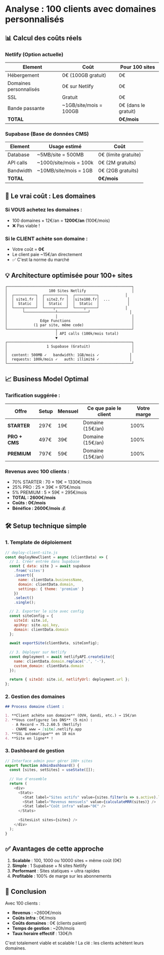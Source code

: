 # Analyse : 100 clients avec domaines personnalisés

## 📊 Calcul des coûts réels

### Netlify (Option actuelle)
| Element | Coût | Pour 100 sites |
|---------|------|----------------|
| Hébergement | 0€ (100GB gratuit) | 0€ |
| Domaines personnalisés | 0€ sur Netlify | 0€ |
| SSL | Gratuit | 0€ |
| Bande passante | ~1GB/site/mois = 100GB | 0€ (dans le gratuit) |
| **TOTAL** | | **0€/mois** |

### Supabase (Base de données CMS)
| Element | Usage estimé | Coût |
|---------|--------------|------|
| Database | ~5MB/site = 500MB | 0€ (limite gratuite) |
| API calls | ~1000/site/mois = 100k | 0€ (2M gratuits) |
| Bandwidth | ~10MB/site/mois = 1GB | 0€ (2GB gratuits) |
| **TOTAL** | | **0€/mois** |

## 🚨 Le vrai coût : Les domaines

### Si VOUS achetez les domaines :
- 100 domaines × 12€/an = **1200€/an** (100€/mois)
- ❌ Pas viable !

### Si le CLIENT achète son domaine :
- Votre coût = **0€**
- Le client paie ~15€/an directement
- ✅ C'est la norme du marché

## 💡 Architecture optimisée pour 100+ sites

```
┌─────────────────────────────────────────────────────────┐
│                   100 Sites Netlify                     │
│  ┌──────────┐  ┌──────────┐  ┌──────────┐            │
│  │ site1.fr │  │ site2.fr │  │site100.fr│  ...        │
│  │  Static  │  │  Static  │  │  Static  │             │
│  └────┬─────┘  └────┬─────┘  └────┬─────┘            │
│       └──────────────┴──────────────┘                  │
│                      │                                  │
│               Edge Functions                            │
│            (1 par site, même code)                      │
└──────────────────────┬──────────────────────────────────┘
                       │ API calls (100k/mois total)
                       ▼
┌─────────────────────────────────────────────────────────┐
│                  1 Supabase (Gratuit)                   │
│                                                         │
│  content: 500MB ✓   bandwidth: 1GB/mois ✓              │
│  requests: 100k/mois ✓   auth: illimité ✓              │
└─────────────────────────────────────────────────────────┘
```

## 📈 Business Model Optimal

### Tarification suggérée :

| Offre | Setup | Mensuel | Ce que paie le client | Votre marge |
|-------|-------|---------|----------------------|-------------|
| **STARTER** | 297€ | 19€ | Domaine (15€/an) | 100% |
| **PRO + CMS** | 497€ | 39€ | Domaine (15€/an) | 100% |
| **PREMIUM** | 797€ | 59€ | Domaine (15€/an) | 100% |

### Revenus avec 100 clients :
- 70% STARTER : 70 × 19€ = 1330€/mois
- 25% PRO : 25 × 39€ = 975€/mois  
- 5% PREMIUM : 5 × 59€ = 295€/mois
- **TOTAL : 2600€/mois**
- **Coûts : 0€/mois**
- **Bénéfice : 2600€/mois** 💰

## 🛠 Setup technique simple

### 1. Template de déploiement
```javascript
// deploy-client-site.js
const deployNewClient = async (clientData) => {
  // 1. Créer entrée dans Supabase
  const { data: site } = await supabase
    .from('sites')
    .insert({
      name: clientData.businessName,
      domain: clientData.domain,
      settings: { theme: 'premium' }
    })
    .select()
    .single();

  // 2. Exporter le site avec config
  const siteConfig = {
    siteId: site.id,
    apiKey: site.api_key,
    domain: clientData.domain
  };
  
  await exportSite(clientData, siteConfig);
  
  // 3. Déployer sur Netlify
  const deployment = await netlifyAPI.createSite({
    name: clientData.domain.replace('.', '-'),
    custom_domain: clientData.domain
  });
  
  return { siteId: site.id, netlifyUrl: deployment.url };
};
```

### 2. Gestion des domaines
```markdown
## Process domaine client :

1. **Client achète son domaine** (OVH, Gandi, etc.) → 15€/an
2. **Vous configurez les DNS** (5 min) :
   - A Record → 75.2.60.5 (Netlify)
   - CNAME www → [site].netlify.app
3. **SSL automatique** en 10 min
4. **Site en ligne** !
```

### 3. Dashboard de gestion
```typescript
// Interface admin pour gérer 100+ sites
export function AdminDashboard() {
  const [sites, setSites] = useState([]);
  
  // Vue d'ensemble
  return (
    <div>
      <Stats>
        <Stat label="Sites actifs" value={sites.filter(s => s.active).length} />
        <Stat label="Revenus mensuels" value={calculateMRR(sites)} />
        <Stat label="Coût infra" value="0€" />
      </Stats>
      
      <SitesList sites={sites} />
    </div>
  );
}
```

## ✅ Avantages de cette approche

1. **Scalable** : 100, 1000 ou 10000 sites = même coût (0€)
2. **Simple** : 1 Supabase + N sites Netlify
3. **Performant** : Sites statiques = ultra rapides
4. **Profitable** : 100% de marge sur les abonnements

## 🎯 Conclusion

Avec 100 clients :
- **Revenus** : ~2600€/mois
- **Coûts infra** : 0€/mois  
- **Coûts domaines** : 0€ (clients paient)
- **Temps de gestion** : ~20h/mois
- **Taux horaire effectif** : 130€/h

C'est totalement viable et scalable ! La clé : les clients achètent leurs domaines.